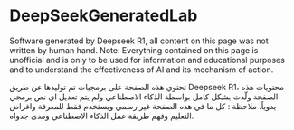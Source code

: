 # DeepSeekGeneratedLab
Software generated by Deepseek R1, all content on this page was not written by human hand.
Note: Everything contained on this page is unofficial and is only to be used for information and educational purposes and to understand the effectiveness of AI and its mechanism of action.

تحتوي هذه الصفحة على برمجيات تم توليدها عن طريق Deepseek R1، محتويات هذه الصفحة ولّدت بشكل كامل بواسطة الذكاء الاصطناعي ولم يتم تعديل اي نص برمجي يدوياً.
ملاحظة : كل ما في هذه الصفحة غير رسمي ويستخدم فقط للمعرفة واغراض التعليم وفهم طريقة عمل الذكاء الاصطناعي ومدى جدواه.

